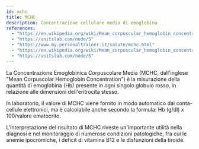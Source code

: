 ```yaml
---
id: mchc
title: MCHC
description: Concentrazione cellulare media di emoglobina
references:
  - "https://en.wikipedia.org/wiki/Mean_corpuscular_hemoglobin_concentration"
  - "https://unitslab.com/node/5"
  - "https://www.my-personaltrainer.it/salute/mchc.html"
  - "https://en.wikipedia.org/wiki/Mean_corpuscular_hemoglobin_concentration"
  - "https://unitslab.com/node/5"
---
```


La Concentrazione Emoglobinica Corpuscolare Media (MCHC, dall'inglese "Mean Corpuscolar Hemoglobin Concentration") è la misurazione della quantità di emoglobina (Hb) presente in ogni singolo globulo rosso, in relazione alle dimensioni dell'eritrocita stesso.

In laboratorio, il valore di MCHC viene fornito in modo automatico dai conta-cellule elettronici, ma è calcolabile anche secondo la formula: Hb (g/dl) x 100/valore ematocrito.

L'interpretazione del risultato di MCHC riveste un'importante utilità nella diagnosi e nel monitoraggio di numerose condizioni patologiche, fra cui le anemie ipocromiche, i deficit di vitamina B12 e le disfunzioni della tiroide.

